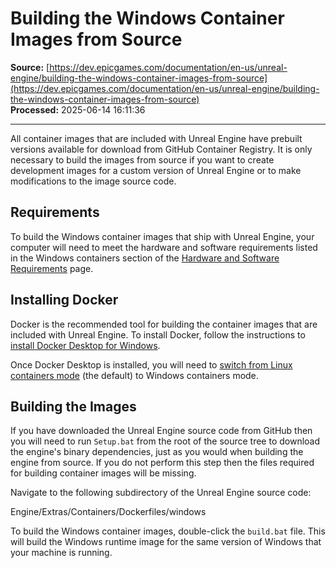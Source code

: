 # Building the Windows Container Images from Source

**Source:** [https://dev.epicgames.com/documentation/en-us/unreal-engine/building-the-windows-container-images-from-source](https://dev.epicgames.com/documentation/en-us/unreal-engine/building-the-windows-container-images-from-source)  
**Processed:** 2025-06-14 16:11:36

---

All container images that are included with Unreal Engine have prebuilt versions available for download from GitHub Container Registry. It is only necessary to build the images from source if you want to create development images for a custom version of Unreal Engine or to make modifications to the image source code.

## Requirements

To build the Windows container images that ship with Unreal Engine, your computer will need to meet the hardware and software requirements listed in the Windows containers section of the [Hardware and Software Requirements](/documentation/en-us/unreal-engine/hardware-and-software-requirements-for-container-deployments-in-unreal-engine) page.

## Installing Docker

Docker is the recommended tool for building the container images that are included with Unreal Engine. To install Docker, follow the instructions to [install Docker Desktop for Windows](https://docs.docker.com/docker-for-windows/install/).

Once Docker Desktop is installed, you will need to [switch from Linux containers mode](https://docs.docker.com/docker-for-windows#switch-between-windows-and-linux-containers) (the default) to Windows containers mode.

## Building the Images

If you have downloaded the Unreal Engine source code from GitHub then you will need to run `Setup.bat` from the root of the source tree to download the engine's binary dependencies, just as you would when building the engine from source. If you do not perform this step then the files required for building container images will be missing.

Navigate to the following subdirectory of the Unreal Engine source code:

Engine/Extras/Containers/Dockerfiles/windows

To build the Windows container images, double-click the `build.bat` file. This will build the Windows runtime image for the same version of Windows that your machine is running.